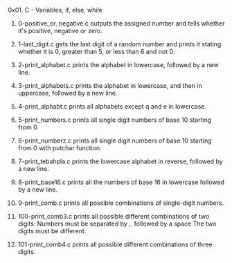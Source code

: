 0x01. C - Variables, if, else, while

1. 0-positive_or_negative.c outputs the assigned number and tells whether it's positive, negative or zero.

2. 1-last_digit.c gets the last digit of a random number and prints it stating whether it is 0, greater than 5, or less than 6 and not 0.

3. 2-print_alphabet.c prints the alphabet in lowercase, followed by a new line.

4. 3-print_alphabets.c prints the alphabet in lowercase, and then in uppercase, followed by a new line.

5. 4-print_alphabt.c prints all  alphabets except q and e in lowercase.

6. 5-print_numbers.c prints all single digit numbers of base 10 starting from 0.

7. 6-print_numberz.c prints all single digit numbers of base 10 starting from 0 with putchar function.

8. 7-print_tebahpla.c prints the lowercase alphabet in reverse, followed by a new line.

9. 8-print_base16.c prints all the numbers of base 16 in lowercase followed by a new line.

10. 9-print_comb.c prints all possible combinations of single-digit numbers.

11. 100-print_comb3.c prints all possible different combinations of two digits:
    Numbers must be separated by ,. followed by a space
    The two digits must be different.

12. 101-print_comb4.c prints all possible different combinations of three digits.
